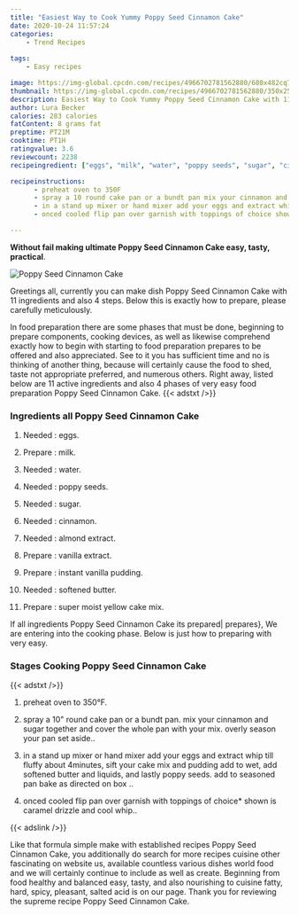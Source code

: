 ```yaml
---
title: "Easiest Way to Cook Yummy Poppy Seed Cinnamon Cake"
date: 2020-10-24 11:57:24
categories:
    - Trend Recipes
    
tags:
    - Easy recipes

image: https://img-global.cpcdn.com/recipes/4966702781562880/680x482cq70/poppy-seed-cinnamon-cake-recipe-main-photo.jpg
thumbnail: https://img-global.cpcdn.com/recipes/4966702781562880/350x250cq70/poppy-seed-cinnamon-cake-recipe-main-photo.jpg
description: Easiest Way to Cook Yummy Poppy Seed Cinnamon Cake with 11 ingredients and 4 stages of easy cooking.
author: Lura Becker
calories: 283 calories
fatContent: 8 grams fat
preptime: PT21M
cooktime: PT1H
ratingvalue: 3.6
reviewcount: 2238
recipeingredient: ["eggs", "milk", "water", "poppy seeds", "sugar", "cinnamon", "almond extract", "vanilla extract", "instant vanilla pudding", "softened butter", "super moist yellow cake mix"]

recipeinstructions: 
      - preheat oven to 350F 
      - spray a 10 round cake pan or a bundt pan mix your cinnamon and sugar together and cover the whole pan with your mix overly season your pan set aside 
      - in a stand up mixer or hand mixer add your eggs and extract whip till fluffy about 4minutes sift your cake mix and pudding add to wet add softened butter and liquids and lastly poppy seeds add to seasoned pan bake as directed on box  
      - onced cooled flip pan over garnish with toppings of choice shown is caramel drizzle and cool whip

---
```




**Without fail making ultimate Poppy Seed Cinnamon Cake easy, tasty, practical**. 


![Poppy Seed Cinnamon Cake](https://img-global.cpcdn.com/recipes/4966702781562880/680x482cq70/poppy-seed-cinnamon-cake-recipe-main-photo.jpg "Poppy Seed Cinnamon Cake")




Greetings all, currently you can make dish Poppy Seed Cinnamon Cake with 11 ingredients and also 4 steps. Below this is exactly how to prepare, please carefully meticulously.

In food preparation there are some phases that must be done, beginning to prepare components, cooking devices, as well as likewise comprehend exactly how to begin with starting to food preparation prepares to be offered and also appreciated. See to it you has sufficient time and no is thinking of another thing, because will certainly cause the food to shed, taste not appropriate preferred, and numerous others. Right away, listed below are 11 active ingredients and also 4 phases of very easy food preparation Poppy Seed Cinnamon Cake.
{{< adstxt />}}

### Ingredients all Poppy Seed Cinnamon Cake


1. Needed  : eggs.

1. Prepare  : milk.

1. Needed  : water.

1. Needed  : poppy seeds.

1. Needed  : sugar.

1. Needed  : cinnamon.

1. Needed  : almond extract.

1. Prepare  : vanilla extract.

1. Prepare  : instant vanilla pudding.

1. Needed  : softened butter.

1. Prepare  : super moist yellow cake mix.



If all ingredients Poppy Seed Cinnamon Cake its prepared| prepares}, We are entering into the cooking phase. Below is just how to preparing with very easy.

### Stages Cooking Poppy Seed Cinnamon Cake

{{< adstxt />}}


1. preheat oven to 350°F.



1. spray a 10&#34; round cake pan or a bundt pan. mix your cinnamon and sugar together and cover the whole pan with your mix. overly season your pan set aside..



1. in a stand up mixer or hand mixer add your eggs and extract whip till fluffy about 4minutes, sift your cake mix and pudding add to wet, add softened butter and liquids, and lastly poppy seeds. add to seasoned pan bake as directed on box ..



1. onced cooled flip pan over garnish with toppings of choice* shown is caramel drizzle and cool whip..





{{< adslink />}}

Like that formula simple make with established recipes Poppy Seed Cinnamon Cake, you additionally do search for more recipes cuisine other fascinating on website us, available countless various dishes world food and we will certainly continue to include as well as create. Beginning from food healthy and balanced easy, tasty, and also nourishing to cuisine fatty, hard, spicy, pleasant, salted acid is on our page. Thank you for reviewing the supreme recipe Poppy Seed Cinnamon Cake.
